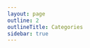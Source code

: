 ```yaml
---
layout: page
outline: 2
outlineTitle: Categories
sidebar: true
---
```


<script setup>
import { data } from './icons.data.ts'
import { data as categoriesData } from './categories.data.ts'
import PageContainer from '../.vitepress/theme/components/PageContainer.vue'
import IconsCategoryOverview from '../.vitepress/theme/components/icons/IconsCategoryOverview.vue'

</script>

<div class="VPDoc content">
  <PageContainer>
    <IconsCategoryOverview
      :categories="categoriesData.categories"
      :icons="data.icons"
      :iconCategories="categoriesData.iconCategories"
    />
  </PageContainer>
</div>
